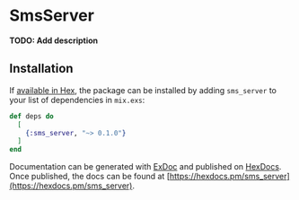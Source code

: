 # SmsServer

**TODO: Add description**

## Installation

If [available in Hex](https://hex.pm/docs/publish), the package can be installed
by adding `sms_server` to your list of dependencies in `mix.exs`:

```elixir
def deps do
  [
    {:sms_server, "~> 0.1.0"}
  ]
end
```

Documentation can be generated with [ExDoc](https://github.com/elixir-lang/ex_doc)
and published on [HexDocs](https://hexdocs.pm). Once published, the docs can
be found at [https://hexdocs.pm/sms_server](https://hexdocs.pm/sms_server).

